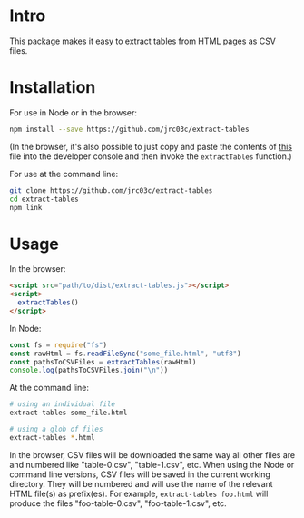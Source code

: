 # Intro

This package makes it easy to extract tables from HTML pages as CSV files.

# Installation

For use in Node or in the browser:

```bash
npm install --save https://github.com/jrc03c/extract-tables
```

(In the browser, it's also possible to just copy and paste the contents of [this](https://raw.githubusercontent.com/jrc03c/extract-tables/master/dist/extract-tables.js?token=GHSAT0AAAAAABUCGBMDT7OKMFVIHAG6TPXIYTMC3LA) file into the developer console and then invoke the `extractTables` function.)

For use at the command line:

```bash
git clone https://github.com/jrc03c/extract-tables
cd extract-tables
npm link
```

# Usage

In the browser:

```html
<script src="path/to/dist/extract-tables.js"></script>
<script>
  extractTables()
</script>
```

In Node:

```js
const fs = require("fs")
const rawHtml = fs.readFileSync("some_file.html", "utf8")
const pathsToCSVFiles = extractTables(rawHtml)
console.log(pathsToCSVFiles.join("\n"))
```

At the command line:

```bash
# using an individual file
extract-tables some_file.html

# using a glob of files
extract-tables *.html
```

In the browser, CSV files will be downloaded the same way all other files are and numbered like "table-0.csv", "table-1.csv", etc. When using the Node or command line versions, CSV files will be saved in the current working directory. They will be numbered and will use the name of the relevant HTML file(s) as prefix(es). For example, `extract-tables foo.html` will produce the files "foo-table-0.csv", "foo-table-1.csv", etc.
